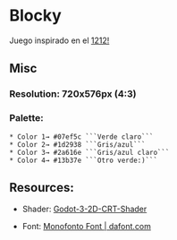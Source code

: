 # Blocky

Juego inspirado en el [1212!](https://games.cdn.famobi.com/html5games/0/1212/v370/?fg_domain=play.famobi.com&fg_aid=A-F48OS&fg_uid=6b693eee-1192-4434-976c-f0db09bbb5b8&fg_pid=40dbab6d-9270-43dc-9a82-e659e8ec056e&fg_beat=828&original_ref=https%3A%2F%2Fgames.cdn.famobi.com%2Fhtml5games%2F0%2F1212%2Fv370%2F%3Ffg_domain%3Dplay.famobi.com%26fg_aid%3DA-F48OS%26fg_uid%3D6b693eee-1192-4434-976c-f0db09bbb5b8%26fg_pid%3D40dbab6d-9270-43dc-9a82-e659e8ec056e%26fg_beat%3D804)

## Misc

### Resolution: 720x576px (4:3)

### Palette:
	* Color 1→ #07ef5c ```Verde claro```
	* Color 2→ #1d2938 ```Gris/azul``` 
	* Color 3→ #2a616e ```Gris/azul claro```
	* Color 4→ #13b37e ```Otro verde:)```

## Resources:

* Shader:  [Godot-3-2D-CRT-Shader](https://github.com/hiulit/Godot-3-2D-CRT-Shader)

* Font: [Monofonto Font | dafont.com](https://www.dafont.com/monofonto.font?text=Google+Twitter+Instagram+Facebook+Vine+Store+Reddit+Music+AirDroid&psize=xs)


